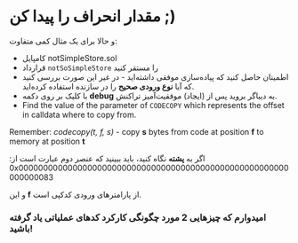 # مقدار انحراف را پیدا کن ;)

و حالا برای یک مثال کمی متفاوت:

- کامپایل notSimpleStore.sol
- قرارداد `notSoSimpleStore` را مستقر کنید
- اطمینان حاصل کنید که پیاده‌سازی موفقی داشته‌اید - در غیر این صورت بررسی کنید که آیا **نوع ورودی صحیح** را در سازنده استفاده کرده‌اید.
- با کلیک بر روی دکمه **debug** به دیباگر بروید پس از (ایجاد) موفقیت‌آمیز تراکنش.
- Find the value of the parameter of `CODECOPY` which represents the offset in calldata where to copy from.

Remember: _codecopy(t, f, s)_ - copy **s** bytes from code at position **f** to memory at position **t**

اگر به **پشته** نگاه کنید، باید ببینید که عنصر دوم عبارت است از: 0x0000000000000000000000000000000000000000000000000000000000000083

و این **f** از پارامترهای ورودی کدکپی است.

### امیدوارم که چیزهایی 2 مورد چگونگی کارکرد کدهای عملیاتی یاد گرفته باشید!
